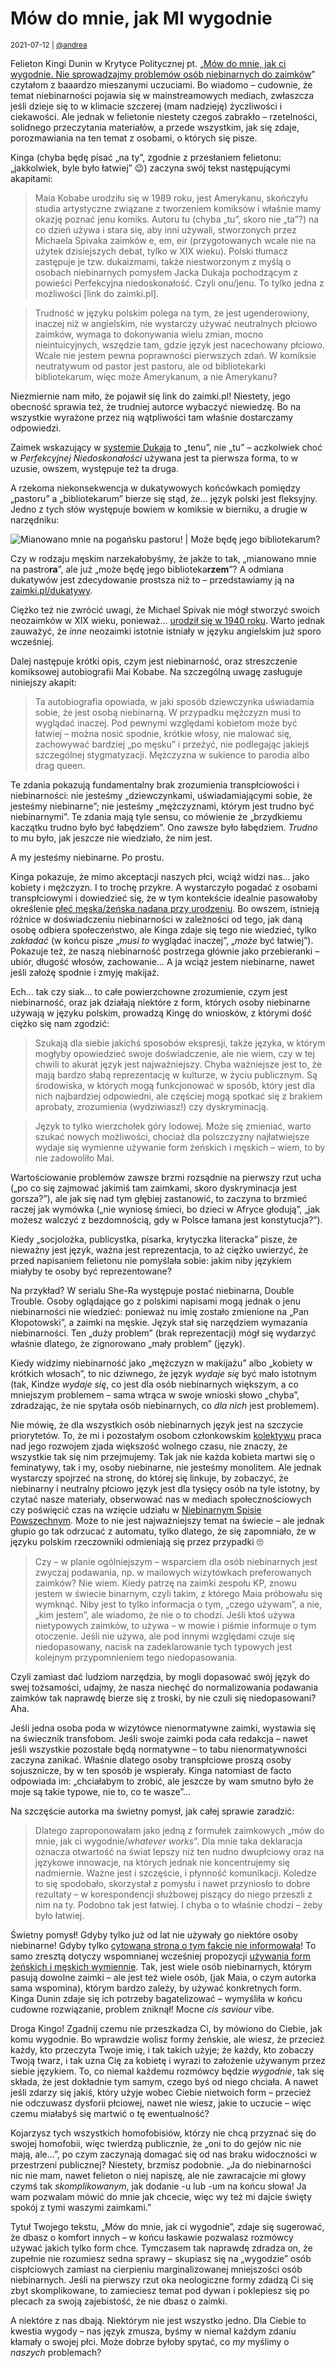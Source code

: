 # Mów do mnie, jak MI wygodnie

<small>2021-07-12 | [@andrea](/@andrea)</small>

Felieton Kingi Dunin w Krytyce Politycznej
pt. „[Mów do mnie, jak ci wygodnie. Nie sprowadzajmy problemów osób niebinarnych do zaimków](https://krytykapolityczna.pl/kultura/czytaj-dalej/kinga-dunin-czyta/maia-kobabe-gender-queer-jezyk-zaimki/)”
czytałom z baaardzo mieszanymi uczuciami.
Bo wiadomo – cudownie, że temat niebinarności pojawia się w mainstreamowych mediach,
zwłaszcza jeśli dzieje się to w klimacie szczerej (mam nadzieję) życzliwości i ciekawości.
Ale jednak w felietonie niestety czegoś zabrakło – rzetelności, solidnego przeczytania materiałów,
a przede wszystkim, jak się zdaje, porozmawiania na ten temat z osobami, o których się pisze.

Kinga (chyba będę pisać „na ty”, zgodnie z przesłaniem felietonu: „jakkolwiek, byle było łatwiej” 😉) zaczyna swój tekst następującymi akapitami:

> Maia Kobabe urodziłu się w 1989 roku, jest Amerykanu, skończyłu studia artystyczne związane z tworzeniem komiksów
> i właśnie mamy okazję poznać jenu komiks. Autoru tu (chyba „tu”, skoro nie „ta”?) na co dzień używa i stara się,
> aby inni używali, stworzonych przez Michaela Spivaka zaimków e, em, eir
> (przygotowanych wcale nie na użytek dzisiejszych debat, tylko w XIX wieku).
> Polski tłumacz zastępuje je tzw. dukaizmami, także niestworzonym z myślą o osobach niebinarnych
> pomysłem Jacka Dukaja pochodzącym z powieści Perfekcyjna niedoskonałość. Czyli onu/jenu. To tylko jedna z możliwości \[link do zaimki.pl].
  
> Trudność w języku polskim polega na tym, że jest ugenderowiony, inaczej niż w angielskim,
> nie wystarczy używać neutralnych płciowo zaimków, wymaga to dokonywania wielu zmian, mocno nieintuicyjnych,
> wszędzie tam, gdzie język jest nacechowany płciowo. Wcale nie jestem pewna poprawności pierwszych zdań.
> W komiksie neutratywum od pastor jest pastoru, ale od bibliotekarki bibliotekarum, więc może Amerykanum, a nie Amerykanu?

Niezmiernie nam miło, że pojawił się link do zaimki.pl!
Niestety, jego obecność sprawia też, że trudniej autorce wybaczyć niewiedzę.
Bo na wszystkie wyrażone przez nią wątpliwości tam właśnie dostarczamy odpowiedzi.

Zaimek wskazujący w [systemie Dukaja](/slowniki/dukatywy) to „tenu”, nie „tu” –
aczkolwiek choć w _Perfekcyjnej Niedoskonałości_ używana jest ta pierwsza forma,
to w uzusie, owszem, występuje też ta druga.

A rzekoma niekonsekwencja w dukatywowych końcówkach pomiędzy „pastoru” a „bibliotekarum”
bierze się stąd, że… język polski jest fleksyjny.
Jedno z tych słów występuje bowiem w komiksie w bierniku, a drugie w narzędniku:

![Mianowano mnie na pogańsku pastoru! | Może będę jego bibliotekarum?](/img/queer_gender.png)

Czy w rodzaju męskim narzekałobyśmy, że jakże to tak, „mianowano mnie na pastro**ra**”,
ale już „może będę jego biblioteka**rzem**”?
A odmiana dukatywów jest zdecydowanie prostsza niż to –
przedstawiamy ją na [zaimki.pl/dukatywy](https://zaimki.pl/dukatywy).

Ciężko też nie zwrócić uwagi, że Michael Spivak nie mógł stworzyć swoich neozaimków w XIX wieku,
ponieważ… [urodził się w 1940 roku](https://en.wikipedia.org/wiki/Michael_Spivak).
Warto jednak zauważyć, że _inne_ neozaimki istotnie istniały w języku angielskim już sporo wcześniej.

Dalej następuje krótki opis, czym jest niebinarność, oraz streszczenie komiksowej autobiografii Mai Kobabe.
Na szczególną uwagę zasługuje niniejszy akapit:

> Ta autobiografia opowiada, w jaki sposób dziewczynka uświadamia sobie,
> że jest osobą niebinarną. W przypadku mężczyzn musi to wyglądać inaczej.
> Pod pewnymi względami kobietom może być łatwiej – można nosić spodnie,
> krótkie włosy, nie malować się, zachowywać bardziej „po męsku” i przeżyć,
> nie podlegając jakiejś szczególnej stygmatyzacji.
> Mężczyzna w sukience to parodia albo drag queen. 

Te zdania pokazują fundamentalny brak zrozumienia transpłciowości i niebinarności:
nie jesteśmy „dziewczynkami, uświadamiającymi sobie, że jesteśmy niebinarne”;
nie jesteśmy „mężczyznami, którym jest trudno być niebinarnymi”.
Te zdania mają tyle sensu, co mówienie że „brzydkiemu kaczątku trudno było być łabędziem”.
Ono zawsze było łabędziem. _Trudno_ to mu było, jak jeszcze nie wiedziało, że nim jest.

A my jesteśmy niebinarne. Po prostu.

Kinga pokazuje, że mimo akceptacji naszych płci, wciąż widzi nas… jako kobiety i mężczyzn.
I to trochę przykre. A wystarczyło pogadać z osobami transpłciowymi i dowiedzieć się,
że w tym kontekście idealnie pasowałoby określenie [płeć męska/żeńska nadana przy urodzeniu](https://zaimki.pl/slowniki/terminologia#agab).
Bo owszem, istnieją różnice w doświadczeniu niebinarności w zależności od tego, jak daną osobę odbiera społeczeństwo,
ale Kinga zdaje się tego nie wiedzieć, tylko _zakładać_ (w końcu pisze „_musi to_ wyglądać inaczej”, „_może_ być łatwiej”).
Pokazuje też, że naszą niebinarność postrzega głównie jako przebieranki – ubiór, długość włosów, zachowanie…
A ja wciąż jestem niebinarne, nawet jeśli założę spodnie i zmyję makijaż.

Ech… tak czy siak… to całe powierzchowne zrozumienie, czym jest niebinarność,
oraz jak działają niektóre z form, których osoby niebinarne używają w języku polskim,
prowadzą Kingę do wniosków, z którymi dość ciężko się nam zgodzić:

> Szukają dla siebie jakichś sposobów ekspresji, także języka,
> w którym mogłyby opowiedzieć swoje doświadczenie, ale nie wiem,
> czy w tej chwili to akurat język jest najważniejszy.
> Chyba ważniejsze jest to, że mają bardzo słabą reprezentację w kulturze,
> w życiu publicznym. Są środowiska, w których mogą funkcjonować w sposób,
> który jest dla nich najbardziej odpowiedni, ale częściej mogą spotkać się z brakiem aprobaty,
> zrozumienia (wydziwiasz!) czy dyskryminacją. 

> Język to tylko wierzchołek góry lodowej.
> Może się zmieniać, warto szukać nowych możliwości,
> chociaż dla polszczyzny najłatwiejsze wydaje się wymienne używanie form żeńskich i męskich
> – wiem, to by nie zadowoliło Mai.

Wartościowanie problemów zawsze brzmi rozsądnie na pierwszy rzut ucha
(„po co się zajmować jakimiś tam zaimkami, skoro dyskryminacja jest gorsza?”),
ale jak się nad tym głębiej zastanowić, to zaczyna to brzmieć raczej jak wymówka
(„nie wyniosę śmieci, bo dzieci w Afryce głodują”, „jak możesz walczyć z bezdomnością, gdy w Polsce łamana jest konstytucja?”).

Kiedy „socjolożka, publicystka, pisarka, krytyczka literacka” pisze,
że nieważny jest język, ważna jest reprezentacja, to aż ciężko uwierzyć,
że przed napisaniem felietonu nie pomyślała sobie:
jakim niby językiem miałyby te osoby być reprezentowane?

Na przykład? W serialu She-Ra występuje postać niebinarna, Double Trouble.
Osoby oglądające go z polskimi napisami mogą jednak o jenu niebinarności nie wiedzieć:
ponieważ nu imię zostało zmienione na „Pan Kłopotowski”, a zaimki na męskie.
Język stał się narzędziem wymazania niebinarności.
Ten „duży problem” (brak reprezentacji) mógł się wydarzyć właśnie dlatego,
że zignorowano „mały problem” (język). 

Kiedy widzimy niebinarność jako „mężczyzn w makijażu” albo „kobiety w krótkich włosach”,
to nic dziwnego, że język _wydaje się_ być mało istotnym
(tak, Kindze _wydaje się_, co jest dla osób niebinarnych większym, a co mniejszym problemem –
sama wtrąca w swoje wnioski słowo „chyba”, zdradzając, że nie spytała osób niebinarnych, co _dla nich_ jest problemem).

Nie mówię, że dla wszystkich osób niebinarnych język jest na szczycie priorytetów.
To, że mi i pozostałym osobom członkowskim [kolektywu](https://zaimki/kolektyw-rjn)
praca nad jego rozwojem zjada większość wolnego czasu,
nie znaczy, że wszystkie tak się nim przejmujemy.
Tak jak nie każda kobieta martwi się o feminatywy, tak i my, osoby niebinarne, nie jesteśmy monolitem.
Ale jednak wystarczy spojrzeć na stronę, do której się linkuje, by zobaczyć,
że niebinarny i neutralny płciowo język jest dla tysięcy osób na tyle istotny,
by czytać nasze materiały, obserwować nas w mediach społecznościowych czy poświęcić czas na wzięcie udziału w
[Niebinarnym Spisie Powszechnym](/spis).
Może to nie jest najważniejszy temat na świecie – ale jednak głupio go tak odrzucać z automatu,
tylko dlatego, że się zapomniało, że w języku polskim rzeczowniki odmieniają się przez przypadki 🙄

> Czy – w planie ogólniejszym – wsparciem dla osób niebinarnych jest zwyczaj podawania,
> np. w mailowych wizytówkach preferowanych zaimków? Nie wiem.
> Kiedy patrzę na zaimki zespołu KP, znowu jestem w świecie binarnym,
> czyli takim, z którego Maia próbowału się wymknąć.
> Niby jest to tylko informacja o tym, „czego używam”, a nie, „kim jestem”,
> ale wiadomo, że nie o to chodzi. Jeśli ktoś używa nietypowych zaimków, to używa –
> w mowie i piśmie informuje o tym otoczenie.
> Jeśli nie używa, ale pod innymi względami czuje się niedopasowany,
> nacisk na zadeklarowanie tych typowych jest kolejnym przypomnieniem tego niedopasowania.

Czyli zamiast dać ludziom narzędzia, by mogli dopasować swój język do swej tożsamości,
udajmy, że nasza niechęć do normalizowania podawania zaimków tak naprawdę bierze się z troski,
by nie czuli się niedopasowani? Aha.

Jeśli jedna osoba poda w wizytówce nienormatywne zaimki, wystawia się na świecznik transfobom.
Jeśli swoje zaimki poda cała redakcja – nawet jeśli wszystkie pozostałe będą normatywne – to tabu nienormatywności zaczyna zanikać.
Właśnie dlatego osoby transpłciowe proszą osoby sojusznicze, by w ten sposób je wspierały.
Kinga natomiast de facto odpowiada im: „chciałabym to zrobić, ale jeszcze by wam smutno było że moje są takie typowe, nie to, co te wasze”…

Na szczęście autorka ma świetny pomysł, jak całej sprawie zaradzić:

> Dlatego zaproponowałam jako jedną z formułek zaimkowych
> „mów do mnie, jak ci wygodnie/<em>whatever works</em>”.
> Dla mnie taka deklaracja oznacza otwartość na świat lepszy niż ten nudno
> dwupłciowy oraz na językowe innowacje, na których jednak nie koncentrujemy się nadmiernie.
> Ważne jest i szczęście, i płynność komunikacji. Koledze to się spodobało,
> skorzystał z pomysłu i nawet przyniosło to dobre rezultaty –
> w korespondencji służbowej piszący do niego przeszli z nim na ty.
> Podobno tak jest łatwiej. I chyba o to właśnie chodzi – żeby było łatwiej.

Świetny pomysł! Gdyby tylko już od lat nie używały go niektóre osoby niebinarne!
Gdyby tylko [cytowana strona o tym fakcie nie informowała](https://zaimki.pl/dowolne)!
To samo zresztą dotyczy wspomnianej wcześniej propozycji
[używania form żeńskich i męskich wymiennie](https://zaimki.pl/ona&on).
Tak, jest wiele osób niebinarnych, którym pasują dowolne zaimki –
ale jest też wiele osób, (jak Maia, o czym autorka sama wspomina),
którym bardzo zależy, by używać konkretnych form.
Kinga Dunin zdaje się ich potrzeby bagatelizować –
wymyśliła w końcu cudowne rozwiązanie, problem zniknął!
Mocne _cis saviour_ vibe.

Droga Kingo! Zgadnij czemu nie przeszkadza Ci, by mówiono do Ciebie, jak komu wygodnie.
Bo wprawdzie wolisz formy żeńskie, ale wiesz, że przecież każdy, kto przeczyta Twoje imię, i tak takich użyje;
że każdy, kto zobaczy Twoją twarz, i tak uzna Cię za kobietę i wyrazi to założenie używanym przez siebie językiem.
To, co niemal każdemu rozmówcy będzie _wygodnie_, tak się składa, że jest dokładnie tym samym, czego byś od niego chciała.
A nawet jeśli zdarzy się jakiś, który użyje wobec Ciebie nietwoich form –
przecież nie odczuwasz dysforii płciowej, nawet nie wiesz, jakie to uczucie –
 więc czemu miałabyś się martwić o tę ewentualność? 

Kojarzysz tych wszystkich homofobisiów, którzy nie chcą przyznać się do swojej homofobii,
więc twierdzą publicznie, że „oni to do gejów nic nie mają, ale…”,
po czym zaczynają domagać się od nas braku widoczności w przestrzeni publicznej?
Niestety, brzmisz podobnie. „Ja do niebinarności nic nie mam, nawet felieton o niej napiszę,
ale nie zawracajcie mi głowy czymś tak _skomplikowanym_, jak dodanie -u lub -um na końcu słowa!
Ja wam pozwalam mówić do mnie jak chcecie, więc wy też mi dajcie święty spokój z tymi waszymi zaimkami.”

Tytuł Twojego tekstu, „Mów do mnie, jak ci wygodnie”, zdaje się sugerować, że dbasz o komfort innych –
w końcu łaskawie pozwalasz rozmówcy używać jakich tylko form chce.
Tymczasem tak naprawdę zdradza on, że zupełnie nie rozumiesz sedna sprawy –
skupiasz się na „wygodzie” osób cispłciowych zamiast na cierpieniu marginalizowanej mniejszości osób niebinarnych.
Jeśli na pierwszy rzut oka neologiczne formy zdadzą Ci się zbyt skomplikowane,
to zamieciesz temat pod dywan i poklepiesz się po plecach za swoją zajebistość, że nie dbasz o zaimki. 

A niektóre z nas dbają. Niektórym nie jest wszystko jedno.
Dla Ciebie to kwestia wygody – nas język zmusza, byśmy w niemal każdym zdaniu kłamały o swojej płci.
Może dobrze byłoby spytać, co _my_ myślimy o _naszych_ problemach?

